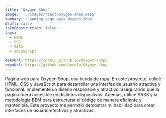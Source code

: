 ```yaml
---
title: 'Oxygen Shop'
image: '../images/react/oxygen-shop.webp'
summary: 'Landing page para Oxygen Shop'
draft: false
isInConstruction: false
tags:
  - HTML
  - CSS
  - SASS
  - JavaScript

demoUrl: https://joseiu.github.io/Oxygen-shop/
repoUrl: https://github.com/JoseIu/Oxygen-shop
---
```


Página web para Oxygen Shop, una tienda de ropa. En este proyecto, utilicé HTML, CSS y JavaScript para desarrollar una interfaz de usuario atractiva y funcional. Implementé un diseño responsive y atractivo, asegurando que la página fuera accesible en distintos dispositivos. Además, utilicé SASS y la metodología BEM para estructurar el código de manera eficiente y mantenible. Este proyecto me permitió demostrar mi habilidad para crear interfaces de usuario efectivas y atractivas.
